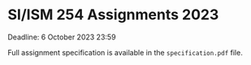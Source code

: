 # SI/ISM 254 Assignments 2023

Deadline: 6 October 2023 23:59

Full assignment specification is available in the `specification.pdf` file.

